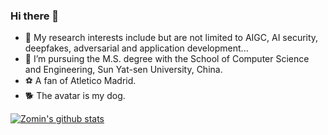### Hi there 👋

- 🔭 My research interests include but are not limited to AIGC, AI security, deepfakes, adversarial and application development...
- 🌱 I’m pursuing the M.S. degree with the School of Computer Science and Engineering, Sun Yat-sen University, China.
- ⚽ A fan of Atletico Madrid.
- 🐕 The avatar is my dog.
  
[![Zomin's github stats](https://github-readme-stats.vercel.app/api?username=ZOMIN28&show_icons=true&theme=radical "![Zomin's github stats")](https://github.com/anuraghazra/github-readme-stats)
